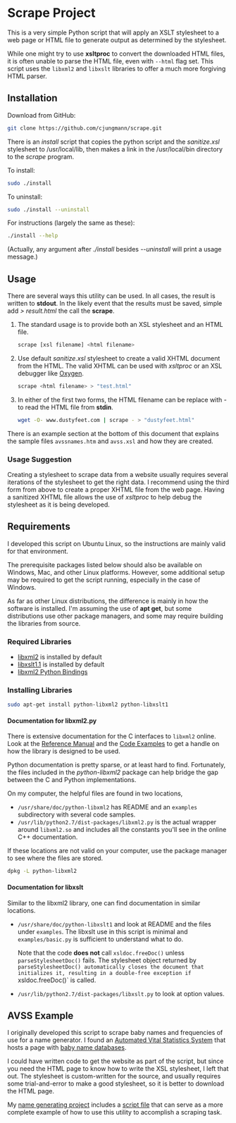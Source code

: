# Scrape Project

This is a very simple Python script that will apply an XSLT stylesheet
to a web page or HTML file to generate output as determined by the
stylesheet.

While one might try to use **xsltproc** to convert the downloaded HTML
files, it is often unable to parse the HTML file, even with `--html` flag
set.  This script uses the `libxml2` and `libxslt` libraries to offer a
much more forgiving HTML parser.

## Installation

Download from GitHub:

~~~sh
git clone https://github.com/cjungmann/scrape.git
~~~

There is an *install* script that copies the python script and the
*sanitize.xsl* stylesheet to /usr/local/lib, then makes a link in the
/usr/local/bin directory to the *scrape* program.

To install:
~~~sh
sudo ./install
~~~

To uninstall:
~~~sh
sudo ./install --uninstall
~~~

For instructions (largely the same as these):
~~~sh
./install --help
~~~
(Actually, any argument after *./install* besides *--uninstall* will
print a usage message.)

## Usage

There are several ways this utility can be used.  In all cases, the
result is written to **stdout**.  In the likely event that the results
must be saved, simple add *> result.html* the call the **scrape**.

1. The standard usage is to provide both an XSL stylesheet and an
   HTML file.
   ~~~sh
   scrape [xsl filename] <html filename>
   ~~~

1. Use default *sanitize.xsl* stylesheet to create a valid XHTML
   document from the HTML.  The valid XHTML can be used with *xsltproc*
   or an XSL debugger like [Oxygen](www.oxygenxml.com).

   ~~~sh
   scrape <html filename> > "test.html"
   ~~~

1. In either of the first two forms, the HTML filename can be
   replace with *-* to read the HTML file from **stdin**.

   ~~~sh
   wget -O- www.dustyfeet.com | scrape - > "dustyfeet.html"
   ~~~

There is an example section at the bottom of this document that
explains the sample files `avssnames.htm` and `avss.xsl` and how
they are created.

### Usage Suggestion

Creating a stylesheet to scrape data from a website usually requires
several iterations of the stylesheet to get the right data.  I
recommend using the third form from above to create a proper XHTML
file from the web page.  Having a sanitized XHTML file allows the
use of *xsltproc* to help debug the stylesheet as it is being developed.

## Requirements

I developed this script on Ubuntu Linux, so the instructions are mainly
valid for that environment.

The prerequisite packages listed below should also be available on Windows,
Mac, and other Linux platforms.  However, some additional setup may be
required to get the script running, especially in the case of Windows.

As far as other Linux distributions, the difference is mainly in how the
software is installed.  I'm assuming the use of **apt get**, but some
distributions use other package managers, and some may require building
the libraries from source.


### Required Libraries

- [libxml2](http://xmlsoft.org/) is installed by default
- [libxslt1.1](http://xmlsoft.org/XSLT/) is installed by default
- [libxml2 Python Bindings](http://xmlsoft.org/python.html)


### Installing Libraries

~~~sh
sudo apt-get install python-libxml2 python-libxslt1
~~~

#### Documentation for libxml2.py 

There is extensive documentation for the C interfaces to `libxml2`
online.  Look at the [Reference Manual](http://xmlsoft.org/html/index.html)
and the [Code Examples](http://xmlsoft.org/examples/index.html) to
get a handle on how the library is designed to be used.

Python documentation is pretty sparse, or at least hard to find.
Fortunately, the files included in the *python-libxml2* package can
help bridge the gap between the C and Python implementations.

On my computer, the helpful files are found in two locations,
- `/usr/share/doc/python-libxml2` has README and an `examples`
  subdirectory with several code samples.
- `/usr/lib/python2.7/dist-packages/libxml2.py` is the actual
  wrapper around `libxml2.so` and includes all the constants
  you'll see in the online C++ documentation.

If these locations are not valid on your computer, use the package
manager to see where the files are stored.

~~~sh
dpkg -L python-libxml2
~~~

#### Documentation for libxslt

Similar to the libxml2 library, one can find documentation in similar
locations.

- `/usr/share/doc/python-libxslt1` and look at README and the files under
  `examples`.  The libxslt use in this script is minimal and `examples/basic.py`
  is sufficient to understand what to do.

  Note that the code **does not** call `xsldoc.freeDoc()` unless `parseStylesheetDoc()`
  fails.  The stylesheet object returned by `parseStylesheetDoc() automatically
  closes the document that initializes it, resulting in a double-free exception
  if `xsldoc.freeDoc()` is called.
  
- `/usr/lib/python2.7/dist-packages/libxslt.py` to look at option values.

## AVSS Example

I originally developed this script to scrape baby names and frequencies of use
for a name generator.  I found an [Automated Vital Statistics System](http://www.avss.ucsb.edu/)
that hosts a page with [baby name databases](http://www.avss.ucsb.edu/name.htm).

I could have written code to get the website as part of the script, but
since you need the HTML page to know how to write the XSL stylesheet,
I left that out.  The stylesheet is custom-written for the source, and
usually requires some trial-and-error to make a good stylesheet, so it
is better to download the HTML page.

My [name generating project](https://github.com/cjungmann/namegen) includes
a [script file](https://github.com/cjungmann/namegen/blob/master/builddoc) that can serve as a more complete example of how to use this utility to accomplish a scraping task.